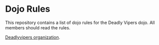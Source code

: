 Dojo Rules
==========

This repository contains a list of dojo rules for the Deadly Vipers dojo.
All members should read the rules.

[Deadlyvipers organization](https://github.com/deadlyvipers).
